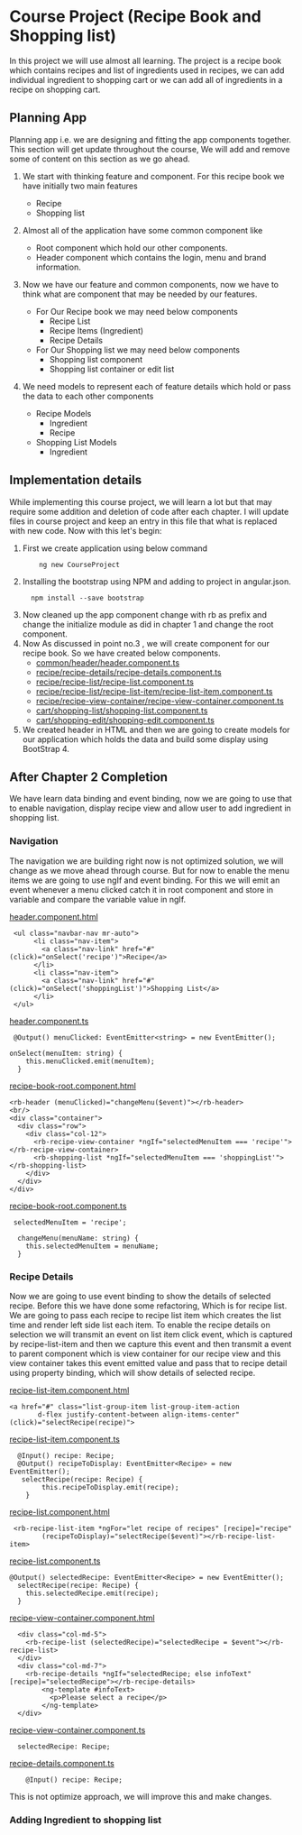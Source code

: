 # Course Project (Recipe Book and Shopping list)

In this project we will use almost all learning. The project is a recipe book which contains
recipes and list of ingredients used in recipes, we can add individual ingredient to shopping cart or we
can add all of ingredients in a recipe on shopping cart.

## Planning App

Planning app i.e. we are designing and fitting the app components together. This section will get update
throughout the course, We will add and remove some of content on this section as we go ahead. 

  1. We start with thinking feature and component. For this recipe book we have initially two main features
      * Recipe
      * Shopping list
      
  2. Almost all of the application have some common component like
      * Root component which hold our other components.
      * Header component which contains the login, menu and brand information.
      
  3.  Now we have our feature and common components, now we have to think what are component that may be needed
  by our features.
      * For Our Recipe book we may need below components
        * Recipe List
        * Recipe Items (Ingredient)
        * Recipe Details
      * For Our Shopping list we may need below components
        * Shopping list component
        * Shopping list container or edit list
  
  4. We need models to represent each of feature details which hold or pass the data to each other components
      * Recipe Models
        * Ingredient
        * Recipe
      * Shopping List Models
        * Ingredient
        
## Implementation details
While implementing this course project, we will learn a lot but that may require some addition and deletion of code
after each chapter. I will update files in course project and keep an entry in this file that what is replaced with new code.
Now with this let's begin:

  1. First we create application using below command
      ```
          ng new CourseProject
      ```
  2. Installing the bootstrap using NPM and adding to project in angular.json.
      ```
        npm install --save bootstrap
      ```
  3. Now cleaned up the app component change with rb as prefix and change the initialize module as did in chapter 1 and change the
  root component.
  4. Now As discussed in point no.3 , we will create component for our recipe book. So we have created below components.
      * [common/header/header.component.ts](src/app/common/header/header.component.ts)
      * [recipe/recipe-details/recipe-details.component.ts](src/app/recipe/recipe-details/recipe-details.component.ts)
      * [recipe/recipe-list/recipe-list.component.ts](src/app/recipe/recipe-list/recipe-list.component.ts)
      * [recipe/recipe-list/recipe-list-item/recipe-list-item.component.ts](src/app/recipe/recipe-list/recipe-list-item/recipe-list-item.component.ts)
      * [recipe/recipe-view-container/recipe-view-container.component.ts](src/app/recipe/recipe-view-container/recipe-view-container.component.ts)
      * [cart/shopping-list/shopping-list.component.ts](src/app/cart/shopping-list/shopping-list.component.ts)
      * [cart/shopping-edit/shopping-edit.component.ts](src/app/cart/shopping-edit/shopping-edit.component.ts)
  5. We created header in HTML and then we are going to create models for our application which holds the data and build
  some display using BootStrap 4.
  
## After Chapter 2 Completion
We have learn data binding and event binding, now we are going to use that to enable navigation, display recipe view 
and allow user to add ingredient in shopping list.

### Navigation
The navigation we are building right now is not optimized solution, we will change as we move ahead through course. But 
for now to enable the menu items we are going to use ngIf and event binding. For this we will emit an event whenever a menu
clicked catch it in root component and store in variable and compare the variable value in ngIf.

[header.component.html](/src/app/common/header/header.component.html)
```angular2html
 <ul class="navbar-nav mr-auto">
      <li class="nav-item">
        <a class="nav-link" href="#" (click)="onSelect('recipe')">Recipe</a>
      </li>
      <li class="nav-item">
        <a class="nav-link" href="#" (click)="onSelect('shoppingList')">Shopping List</a>
      </li>
 </ul>
```
[header.component.ts](/src/app/common/header/header.component.ts)
```angular2
 @Output() menuClicked: EventEmitter<string> = new EventEmitter();

onSelect(menuItem: string) {
    this.menuClicked.emit(menuItem);
  }
```
[recipe-book-root.component.html](/src/app/recipe-book-root.component.html)
```angular2html
<rb-header (menuClicked)="changeMenu($event)"></rb-header>
<br/>
<div class="container">
  <div class="row">
    <div class="col-12">
      <rb-recipe-view-container *ngIf="selectedMenuItem === 'recipe'"></rb-recipe-view-container>
      <rb-shopping-list *ngIf="selectedMenuItem === 'shoppingList'"></rb-shopping-list>
    </div>
  </div>
</div>
```
[recipe-book-root.component.ts](/src/app/recipe-book-root.component.ts)
```angular2
 selectedMenuItem = 'recipe';

  changeMenu(menuName: string) {
    this.selectedMenuItem = menuName;
  }
```

### Recipe Details
Now we are going to use event binding to show the details of selected recipe. Before this we have done some refactoring,
Which is for recipe list. We are going to pass each recipe to recipe list item which creates the list time and render
left side list each item. To enable the recipe details on selection we will transmit an event on list item click event, 
which is captured by recipe-list-item and then we capture this event and then transmit a event to parent component which
is view container for our recipe view and this view container takes this event emitted value and pass that to recipe detail
using property binding, which will show details of selected recipe.

[recipe-list-item.component.html](src/app/recipe/recipe-list/recipe-list-item/recipe-list-item.component.html)
```angular2html
<a href="#" class="list-group-item list-group-item-action
       d-flex justify-content-between align-items-center" (click)="selectRecipe(recipe)">
```
[recipe-list-item.component.ts](src/app/recipe/recipe-list/recipe-list-item/recipe-list-item.component.ts)
```angular2
  @Input() recipe: Recipe;
  @Output() recipeToDisplay: EventEmitter<Recipe> = new EventEmitter();
   selectRecipe(recipe: Recipe) {
        this.recipeToDisplay.emit(recipe);
    }
```
[recipe-list.component.html](src/app/recipe/recipe-list/recipe-list.component.html)
```angular2html
 <rb-recipe-list-item *ngFor="let recipe of recipes" [recipe]="recipe"
        (recipeToDisplay)="selectRecipe($event)"></rb-recipe-list-item>
```
[recipe-list.component.ts](src/app/recipe/recipe-list/recipe-list.component.ts)
```angular2
@Output() selectedRecipe: EventEmitter<Recipe> = new EventEmitter();
  selectRecipe(recipe: Recipe) {
    this.selectedRecipe.emit(recipe);
  }
```
[recipe-view-container.component.html](src/app/recipe/recipe-view-container/recipe-view-container.component.html)
```angular2html
  <div class="col-md-5">
    <rb-recipe-list (selectedRecipe)="selectedRecipe = $event"></rb-recipe-list>
  </div>
  <div class="col-md-7">
    <rb-recipe-details *ngIf="selectedRecipe; else infoText" [recipe]="selectedRecipe"></rb-recipe-details>
        <ng-template #infoText>
          <p>Please select a recipe</p>
        </ng-template>
  </div>
```
[recipe-view-container.component.ts](src/app/recipe/recipe-view-container/recipe-view-container.component.ts)
```angular2
  selectedRecipe: Recipe;
```
[recipe-details.component.ts](src/app/recipe/recipe-details/recipe-details.component.ts)
```angular2
    @Input() recipe: Recipe;
```

This is not optimize approach, we will improve this and make changes.

### Adding Ingredient to shopping list
